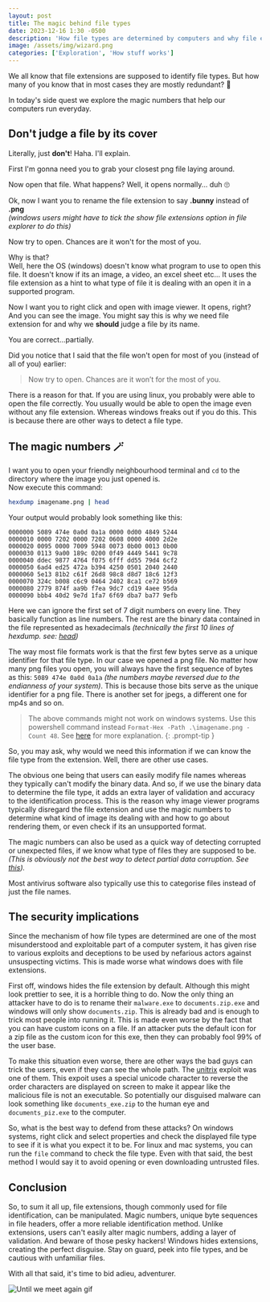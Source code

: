 ```yaml
---
layout: post
title: The magic behind file types
date: 2023-12-16 1:30 -0500
description: 'How file types are determined by computers and why file extensions are mostly redundant? Read on to find out.'
image: /assets/img/wizard.png
categories: ['Exploration', 'How stuff works']
---
```


We all know that file extensions are supposed to identify file types. But how many of you know that in most cases they
are mostly redundant? &#129300; 

In today's side quest we explore the magic numbers that help our computers run everyday.

## Don't judge a file by its cover

Literally, just **don't**! Haha. I'll explain. 

First I'm gonna need you to grab your closest png file laying around.

Now open that file. What happens? Well, it opens normally... duh &#128580;

Ok, now I want you to rename the file extension to say **.bunny** instead of **.png**  
_(windows users might have to tick the show file extensions option in file explorer to do this)_

Now try to open. Chances are it won't for the most of you. 

Why is that?  
Well, here the OS (windows) doesn't know what program to use to open this file. 
It doesn't know if its an image, a video, an excel sheet etc... It uses the file extension as a hint to what
type of file it is dealing with an open it in a supported program.

Now I want you to right click and open with image viewer. It opens, right? And you can see the image. You might say
this is why we need file extension for and why we **should** judge a file by its name.

You are correct...partially.

Did you notice that I said that the file won't open for most of you (instead of all of you) earlier:
> Now try to open. Chances are it won’t for the most of you.

There is a reason for that. If you are using linux, you probably were able to open the file correctly.
You usually would be able to open the image even without any file extension. 
Whereas windows freaks out if you do this.
This is because there are other ways to detect a file type.

## The magic numbers &#x1FA84;
I want you to open your friendly neighbourhood terminal and `cd` to the directory where the image you just opened is.  
Now execute this command:
```bash
hexdump imagename.png | head
```

Your output would probably look something like this:
```
0000000 5089 474e 0a0d 0a1a 0000 0d00 4849 5244
0000010 0000 7202 0000 7202 0608 0000 4000 2d2e
0000020 0095 0000 7009 5948 0073 0b00 0013 0b00
0000030 0113 9a00 189c 0200 0f49 4449 5441 9c78
0000040 ddec 9877 4764 f075 6fff dd55 79d4 6cf2
0000050 6ad4 ed25 472a b394 4250 0501 2040 2440
0000060 5e13 81b2 c61f 26d8 98c8 d8d7 18c6 12f3
0000070 324c b008 c6c9 0464 2402 8ca1 ce72 b569
0000080 2779 874f aa9b f7ea 9dc7 cd19 4aee 95da
0000090 bbb4 40d2 9e7d 1fa7 6f69 dba7 ba77 9efb
```

Here we can ignore the first set of 7 digit numbers on every line. They basically function as line numbers.
The rest are the binary data contained in the file represented as hexadecimals
_(technically the first 10 lines of hexdump. see: [head](https://man7.org/linux/man-pages/man1/head.1.html))_

The way most file formats work is that the first few bytes serve as a unique identifier for that file type.
In our case we opened a png file. No matter how many png files you open, you will always have the first sequence of bytes
as this: `5089 474e 0a0d 0a1a` _(the numbers maybe reversed due to the endianness of your system)_.
This is because those bits serve as the unique identifier for a png file. There is another set for jpegs, a different one
for mp4s and so on.

> The above commands might not work on windows systems.
> Use this powershell command instead `Format-Hex -Path .\imagename.png -Count 48`.
> See [here](https://learn.microsoft.com/en-us/powershell/module/microsoft.powershell.utility/format-hex?view=powershell-7.4) for more explanation.
{: .prompt-tip }

So, you may ask, why would we need this information if we can know the file type from the extension.
Well, there are other use cases.

The obvious one being that users can easily modify file names whereas they typically can't modify the binary data.
And so, if we use the binary data to determine the file type, it adds an extra layer of validation and accuracy to the identification process.
This is the reason why image viewer programs typically disregard the file extension and use the magic numbers to determine
what kind of image its dealing with and how to go about rendering them, or even check if its an unsupported format.

The magic numbers can also be used as a quick way of detecting corrupted or unexpected files, if we know what type of files they are supposed to be.
_(This is obviously not the best way to detect partial data corruption. See [this](https://en.wikipedia.org/wiki/Error_detection_and_correction))._

Most antivirus software also typically use this to categorise files instead of just the file names.

## The security implications
Since the mechanism of how file types are determined are one of the most misunderstood and exploitable part of a computer system,
it has given rise to various exploits and deceptions to be used by nefarious actors against unsuspecting victims.
This is made worse what windows does with file extensions.

First off, windows hides the file extension by default. Although this might look prettier to see, it is a horrible thing
to do. Now the only thing an attacker have to do is to rename their `malware.exe` to `documents.zip.exe` and windows will only
show `documents.zip`. This is already bad and is enough to trick most people into running it. This is made even worse by the
fact that you can have custom icons on a file. If an attacker puts the default icon for a zip file as the custom icon for this exe,
then they can probably fool 99% of the user base.

To make this situation even worse, there are other ways the bad guys can trick the users, even if they can see the whole path.
The [unitrix](https://reasonlabs.com/research/revenge-of-the-unitrix) exploit was one of them. This expoit uses a special unicode
character to reverse the order characters are displayed on screen to make it appear like the malicious file is not an executable.
So potentially our disguised malware can look something like `documents_exe.zip` to the human eye and `documents_piz.exe` to the computer.

So, what is the best way to defend from these attacks? On windows systems, right click and select properties and check the displayed
file type to see if it is what you expect it to be. For linux and mac systems, you can run the `file` command to check the file type.
Even with that said, the best method I would say it to avoid opening or even downloading untrusted files.

## Conclusion
So, to sum it all up, file extensions, though commonly used for file identification, can be manipulated.
Magic numbers, unique byte sequences in file headers, offer a more reliable identification method.
Unlike extensions, users can't easily alter magic numbers, adding a layer of validation.
And beware of those pesky hackers! Windows hides extensions, creating the perfect disguise.
Stay on guard, peek into file types, and be cautious with unfamiliar files.

With all that said, it's time to bid adieu, adventurer. 

![Until we meet again gif](https://media1.tenor.com/m/aWZ6PaC5x5EAAAAC/skeletor-until-we-meet-again.gif)
